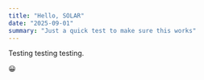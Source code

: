 ```yaml
---
title: "Hello, SOLAR"
date: "2025-09-01"
summary: "Just a quick test to make sure this works"
---
```


Testing testing testing. 


😀
